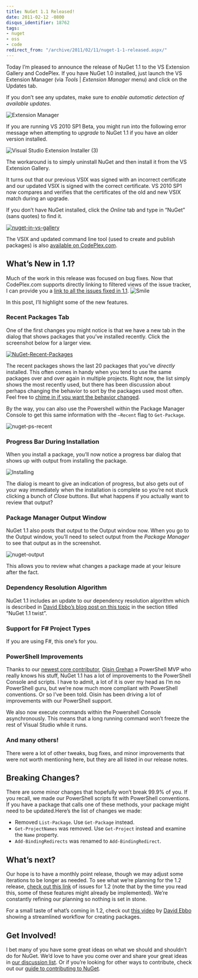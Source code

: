 ```yaml
---
title: NuGet 1.1 Released!
date: 2011-02-12 -0800
disqus_identifier: 18762
tags:
- nuget
- oss
- code
redirect_from: "/archive/2011/02/11/nuget-1-1-released.aspx/"
---
```


Today I’m pleased to announce the release of NuGet 1.1 to the VS
Extension Gallery and CodePlex. If you have NuGet 1.0 installed, just
launch the VS Extension Manager (via *Tools* | *Extension Manager* menu)
and click on the Updates tab.

If you don’t see any updates, make sure to *enable automatic detection
of available updates*.

![Extension
Manager](https://haacked.com/images/haacked_com/WindowsLiveWriter/e70eb912a429_D5FD/Extension%20Manager_3.png "Extension Manager")

If you are running VS 2010 SP1 Beta, you might run into the following
error message when attempting to *upgrade* to NuGet 1.1 if you have an
older version installed.

![Visual Studio Extension Installer
(3)](https://haacked.com/images/haacked_com/WindowsLiveWriter/e70eb912a429_D5FD/Visual%20Studio%20Extension%20Installer%20(3)_3.png "Visual Studio Extension Installer (3)")

The workaround is to simply uninstall NuGet and then install it from the
VS Extension Gallery.

It turns out that our previous VSIX was signed with an incorrect
certificate and our updated VSIX is signed with the correct certificate.
VS 2010 SP1 now compares and verifies that the certificates of the old
and new VSIX match during an upgrade.

If you don’t have NuGet installed, click the *Online* tab and type in
“NuGet” (sans quotes) to find it.

[![nuget-in-vs-gallery](https://haacked.com/images/haacked_com/WindowsLiveWriter/e70eb912a429_D5FD/nuget-in-vs-gallery_thumb.png "nuget-in-vs-gallery")](https://haacked.com/images/haacked_com/WindowsLiveWriter/e70eb912a429_D5FD/nuget-in-vs-gallery_2.png)

The VSIX and updated command line tool (used to create and publish
packages) is also [available on
CodePlex.com](http://nuget.codeplex.com/releases/view/55760 "NuGet 1.1 Release").

What’s New in 1.1?
------------------

Much of the work in this release was focused on bug fixes. Now that
CodePlex.com supports directly linking to filtered views of the issue
tracker, I can provide you a [link to all the issues fixed in
1.1](http://nuget.codeplex.com/workitem/list/advanced?keyword=&status=All&type=All&priority=All&release=NuGet%201.1&assignedTo=All&component=All&sortField=LastUpdatedDate&sortDirection=Descending&page=0 "Issues fixed in 1.1").
![Smile](https://haacked.com/images/haacked_com/WindowsLiveWriter/e70eb912a429_D5FD/wlEmoticon-smile_2.png)

In this post, I’ll highlight some of the new features.

### Recent Packages Tab

One of the first changes you might notice is that we have a new tab in
the dialog that shows packages that you’ve installed recently. Click the
screenshot below for a larger view.

[![NuGet-Recent-Packages](https://haacked.com/images/haacked_com/WindowsLiveWriter/e70eb912a429_D5FD/NuGet-Recent-Packages_thumb.png "NuGet-Recent-Packages")](https://haacked.com/images/haacked_com/WindowsLiveWriter/e70eb912a429_D5FD/NuGet-Recent-Packages_2.png)

The recent packages shows the last 20 packages that you’ve *directly*
installed. This often comes in handy when you tend to use the same
packages over and over again in multiple projects. Right now, the list
simply shows the most recently used, but there has been discussion about
perhaps changing the behavior to sort by the packages used most often.
Feel free to [chime in if you want the behavior
changed](http://nuget.codeplex.com/Thread/View.aspx?ThreadId=242436 "What should the default order of packages be in the Recent Packages List?").

By the way, you can also use the Powershell within the Package Manager
Console to get this same information with the `–Recent` flag to
`Get-Package`.

![nuget-ps-recent](https://haacked.com/images/haacked_com/WindowsLiveWriter/e70eb912a429_D5FD/nuget-ps-recent_17fc70ed-a9d4-4237-94f5-a40f794e6c12.png "nuget-ps-recent")

### Progress Bar During Installation

When you install a package, you’ll now notice a progress bar dialog that
shows up with output from installing the package.

![Installing](https://haacked.com/images/haacked_com/WindowsLiveWriter/e70eb912a429_D5FD/Installing_b08e6cdd-7811-4c58-b90b-336402eb53f1.png "Installing")

The dialog is meant to give an indication of progress, but also gets out
of your way immediately when the installation is complete so you’re not
stuck clicking a bunch of *Close* buttons. But what happens if you
actually want to review that output?

### Package Manager Output Window

NuGet 1.1 also posts that output to the Output window now. When you go
to the Output window, you’ll need to select output from the *Package
Manager* to see that output as in the screenshot.

![nuget-output](https://haacked.com/images/haacked_com/WindowsLiveWriter/e70eb912a429_D5FD/nuget-output_b80ddaad-bf65-4881-8d5e-349e746fa0aa.png "nuget-output")

This allows you to review what changes a package made at your leisure
after the fact.

### Dependency Resolution Algorithm

NuGet 1.1 includes an update to our dependency resolution algorithm
which is described in [David Ebbo’s blog post on this
topic](http://blog.davidebbo.com/2011/01/nuget-versioning-part-2-core-algorithm.html "NuGet Versioning Part 2")
in the section titled “NuGet 1.1 twist”.

### Support for F\# Project Types

If you are using F\#, this one’s for you.

### PowerShell Improvements

Thanks to our [newest core
contributor](http://nuget.codeplex.com/Thread/View.aspx?ThreadId=242878 "Welcome to our newest core contributor"),
[Oisin Grehan](http://nivot.org/ "Oising on Twitter") a PowerShell MVP
who really knows his stuff, NuGet 1.1 has a lot of improvements to the
PowerShell Console and scripts. I have to admit, a lot of it is over my
head as I’m no PowerShell guru, but we’re now much more compliant with
PowerShell conventions. Or so I’ve been told. Oisin has been driving a
lot of improvements with our PowerShell support.

We also now execute commands within the Powershell Console
asynchronously. This means that a long running command won’t freeze the
rest of Visual Studio while it runs.

### And many others!

There were a lot of other tweaks, bug fixes, and minor improvements that
were not worth mentioning here, but they are all listed in our release
notes.

Breaking Changes?
-----------------

There are some minor changes that hopefully won’t break 99.9% of you. If
you recall, we made our PowerShell scripts fit with PowerShell
conventions. If you have a package that calls one of these methods, your
package might need to be updated.Here’s the list of changes we made:

-   Removed `List-Package`. Use `Get-Package` instead.
-   `Get-ProjectNames` was removed. Use `Get-Project` instead and
    examine the `Name` property.
-   `Add-BindingRedirects` was renamed to `Add-BindingRedirect`.

What’s next?
------------

Our hope is to have a monthly point release, though we may adjust some
iterations to be longer as needed. To see what we’re planning for the
1.2 release, [check out this
link](http://nuget.codeplex.com/workitem/list/advanced?keyword=&status=Proposed&type=All&priority=All&release=NuGet%201.2&assignedTo=All&component=All&sortField=LastUpdatedDate&sortDirection=Descending&page=0&size=100 "NuGet 1.2 Planning")
of issues for 1.2 (note that by the time you read this, some of these
features might already be implemented). We’re constantly refining our
planning so nothing is set in stone.

For a small taste of what’s coming in 1.2, check out [this
video](http://www.youtube.com/user/davidebbo2#p/a/u/0/RxdUqw_PXII "A simple way to create NuGet packages")
by [David Ebbo](http://blog.davidebbo.com/ "David's Blog") showing a
streamlined workflow for creating packages.

Get Involved!
-------------

I bet many of you have some great ideas on what we should and shouldn’t
do for NuGet. We’d love to have you come over and share your great ideas
in [our discussion
list](http://nuget.codeplex.com/discussions "Discussion List"). Or if
you’re looking for other ways to contribute, check out our [guide to
contributing to
NuGet](http://nuget.codeplex.com/wikipage?title=Contributing%20to%20NuPack "Guid to contributing to NuGet").

